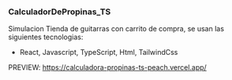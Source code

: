 ### CalculadorDePropinas_TS

Simulacion Tienda de guitarras con carrito de compra, se usan las siguientes tecnologias:
  - React, Javascript, TypeScript, Html, TailwindCss

PREVIEW: https://calculadora-propinas-ts-peach.vercel.app/
